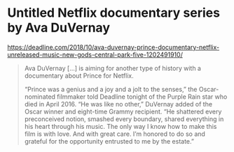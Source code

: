
# Untitled Netflix documentary series by Ava DuVernay

https://deadline.com/2018/10/ava-duvernay-prince-documentary-netflix-unreleased-music-new-gods-central-park-five-1202491910/

> Ava DuVernay [...] is aiming for another type of history with a documentary about Prince for Netflix.
> 
> “Prince was a genius and a joy and a jolt to the senses,” the Oscar-nominated filmmaker told Deadline tonight of the Purple Rain star who died in April 2016. “He was like no other,” DuVernay added of the Oscar winner and eight-time Grammy recipient. “He shattered every preconceived notion, smashed every boundary, shared everything in his heart through his music. The only way I know how to make this film is with love. And with great care. I’m honored to do so and grateful for the opportunity entrusted to me by the estate.”
